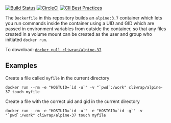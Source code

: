 [![Build
Status](https://travis-ci.com/cliwrap/alpine-37.svg?branch=master)](https://travis-ci.com/cliwrap/alpine-37)
[![CircleCI](https://circleci.com/gh/cliwrap/alpine-37.svg?style=svg)](https://circleci.com/gh/cliwrap/ansible-37)
[![CII Best
Practices](https://bestpractices.coreinfrastructure.org/projects/4118/badge)](https://bestpractices.coreinfrastructure.org/projects/4118)

The `Dockerfile` in this repository builds an `alpine:3.7` container
which lets you run commands inside the container using a UID and GID
which are passed in environment variables from outside the container,
so that any files created in a volume mount can be created as the user
and group who initiated `docker run`.

To download: [`docker pull cliwrap/alpine-37`](https://hub.docker.com/r/cliwrap/alpine-37/)

Examples
--------

Create a file called `myfile` in the current directory

```docker run --rm -e "HOSTUID=`id -u`" -v "`pwd`:/work" cliwrap/alpine-37 touch myfile```

Create a file with the correct uid and gid in the current directory

```docker run --rm -e "HOSTUID=`id -u`" -e "HOSTGID=`id -g`" -v "`pwd`:/work" cliwrap/alpine-37 touch myfile```

